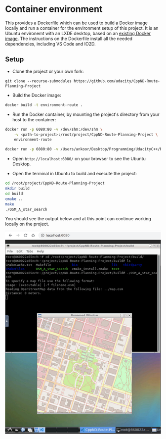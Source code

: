 # Container environment 

This provides a Dockerfile which can be used to build a Docker image locally and run a container for the environment setup of this project. It is an Ubuntu environemt with an LXDE desktop, based on an [existing Docker image](https://hub.docker.com/r/dorowu/ubuntu-desktop-lxde-vnc/). The instructions on the Dockerfile install all the needed dependencies, including VS Code and IO2D.

## Setup

* Clone the project or your own fork:

```
git clone --recurse-submodules https://github.com/udacity/CppND-Route-Planning-Project
```

* Build the Docker image:

```bash
docker build -t environment-route .
```

* Run the Docker container, by mounting the project's directory from your host to the container:

```bash
docker run -p 6080:80 -v /dev/shm:/dev/shm \
	-v <path-to-project>:/root/project/CppND-Route-Planning-Project \
	environment-route
```

```bash
docker run -p 6080:80 -v /Users/ankoor/Desktop/Programming/UdacityC++/RoutePlanning/CppND-Route-Planning-Project:/root/project/CppND-Route-Planning-Project environment-route
```

* Open `http://localhost:6080/` on your browser to see the Ubuntu Desktop.

* Open the terminal in Ubuntu to build and execute the project:

```bash
cd /root/project/CppND-Route-Planning-Project
mkdir build
cd build
cmake ..
make
./OSM_A_star_search
```

You should see the output below and at this point can continue working locally on the project.

![alt text](Ubuntu_Desktop.png "Ubuntu Desktop")